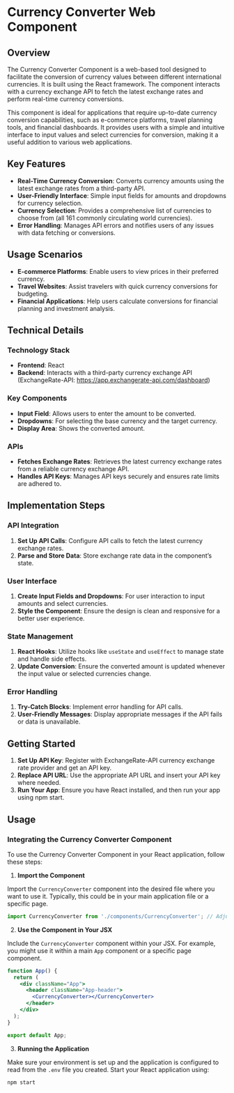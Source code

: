 # Currency Converter Web Component

## Overview
The Currency Converter Component is a web-based tool designed to facilitate the conversion of currency values between different international currencies. It is built using the React framework. The component interacts with a currency exchange API to fetch the latest exchange rates and perform real-time currency conversions.

This component is ideal for applications that require up-to-date currency conversion capabilities, such as e-commerce platforms, travel planning tools, and financial dashboards. It provides users with a simple and intuitive interface to input values and select currencies for conversion, making it a useful addition to various web applications.

## Key Features

- **Real-Time Currency Conversion**: Converts currency amounts using the latest exchange rates from a third-party API.
- **User-Friendly Interface**: Simple input fields for amounts and dropdowns for currency selection.
- **Currency Selection**: Provides a comprehensive list of currencies to choose from (all 161 commonly circulating world currencies).
- **Error Handling**: Manages API errors and notifies users of any issues with data fetching or conversions.

## Usage Scenarios

- **E-commerce Platforms**: Enable users to view prices in their preferred currency.
- **Travel Websites**: Assist travelers with quick currency conversions for budgeting.
- **Financial Applications**: Help users calculate conversions for financial planning and investment analysis.

## Technical Details
### Technology Stack
- **Frontend**: React
- **Backend**: Interacts with a third-party currency exchange API (ExchangeRate-API: https://app.exchangerate-api.com/dashboard)

### Key Components

- **Input Field**: Allows users to enter the amount to be converted.
- **Dropdowns**: For selecting the base currency and the target currency.
- **Display Area**: Shows the converted amount.

### APIs

- **Fetches Exchange Rates**: Retrieves the latest currency exchange rates from a reliable currency exchange API.
- **Handles API Keys**: Manages API keys securely and ensures rate limits are adhered to.

## Implementation Steps

### API Integration

1. **Set Up API Calls**: Configure API calls to fetch the latest currency exchange rates.
2. **Parse and Store Data**: Store exchange rate data in the component’s state.

### User Interface

1. **Create Input Fields and Dropdowns**: For user interaction to input amounts and select currencies.
2. **Style the Component**: Ensure the design is clean and responsive for a better user experience.

### State Management

1. **React Hooks**: Utilize hooks like `useState` and `useEffect` to manage state and handle side effects.
2. **Update Conversion**: Ensure the converted amount is updated whenever the input value or selected currencies change.

### Error Handling

1. **Try-Catch Blocks**: Implement error handling for API calls.
2. **User-Friendly Messages**: Display appropriate messages if the API fails or data is unavailable.

## Getting Started
1. **Set Up API Key**: Register with ExchangeRate-API currency exchange rate provider and get an API key.
2. **Replace API URL**: Use the appropriate API URL and insert your API key where needed.
3. **Run Your App**: Ensure you have React installed, and then run your app using npm start.

## Usage

### Integrating the Currency Converter Component

To use the Currency Converter Component in your React application, follow these steps:

1. **Import the Component**

Import the `CurrencyConverter` component into the desired file where you want to use it. Typically, this could be in your main application file or a specific page.

```jsx
import CurrencyConverter from './components/CurrencyConverter'; // Adjust the path as necessary
```

 2. **Use the Component in Your JSX**

Include the `CurrencyConverter` component within your JSX. For example, you might use it within a main `App` component or a specific page component.
```jsx
function App() {
  return (
    <div className="App">
      <header className="App-header">
        <CurrencyConverter></CurrencyConverter>
      </header>
    </div>
  );
}

export default App;
```

3. **Running the Application**

Make sure your environment is set up and the application is configured to read from the `.env` file you created. Start your React application using:

```bash
npm start
```

